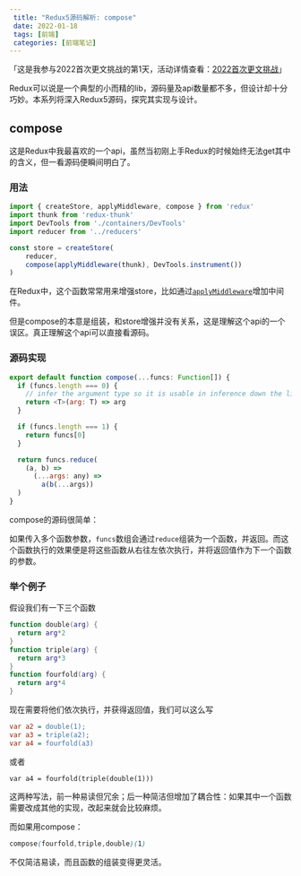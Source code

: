 ```yaml
---
 title: "Redux5源码解析: compose"
 date: 2022-01-18
 tags: [前端]
 categories: [前端笔记]
---
```


「这是我参与2022首次更文挑战的第1天，活动详情查看：[2022首次更文挑战](https://juejin.cn/post/7052884569032392740 "https://juejin.cn/post/7052884569032392740")」

Redux可以说是一个典型的小而精的lib，源码量及api数量都不多，但设计却十分巧妙。本系列将深入Redux5源码，探究其实现与设计。

compose
-------

这是Redux中我最喜欢的一个api，虽然当初刚上手Redux的时候始终无法get其中的含义，但一看源码便瞬间明白了。

### 用法

```js
import { createStore, applyMiddleware, compose } from 'redux'
import thunk from 'redux-thunk'
import DevTools from './containers/DevTools'
import reducer from '../reducers'

const store = createStore(
    reducer,
    compose(applyMiddleware(thunk), DevTools.instrument())
)
```

在Redux中，这个函数常常用来增强store，比如通过[`applyMiddleware`](https://redux.js.org%2Fapi%2Fapplymiddleware "https://redux.js.org/api/applymiddleware")增加中间件。

但是compose的本意是组装，和store增强并没有关系，这是理解这个api的一个误区。真正理解这个api可以直接看源码。

### 源码实现

```javascript
export default function compose(...funcs: Function[]) {
  if (funcs.length === 0) {
    // infer the argument type so it is usable in inference down the line
    return <T>(arg: T) => arg
  }

  if (funcs.length === 1) {
    return funcs[0]
  }

  return funcs.reduce(
    (a, b) =>
      (...args: any) =>
        a(b(...args))
  )
}

```

compose的源码很简单：

如果传入多个函数参数，`funcs`数组会通过`reduce`组装为一个函数，并返回。而这个函数执行的效果便是将这些函数从右往左依次执行，并将返回值作为下一个函数的参数。

### 举个例子

假设我们有一下三个函数

```lua
function double(arg) {
  return arg*2
}
function triple(arg) {
  return arg*3
}
function fourfold(arg) {
  return arg*4
}
```

现在需要将他们依次执行，并获得返回值，我们可以这么写

```ini
var a2 = double(1);
var a3 = triple(a2);
var a4 = fourfold(a3)
```

或者

```less
var a4 = fourfold(triple(double(1)))
```

这两种写法，前一种易读但冗余；后一种简洁但增加了耦合性：如果其中一个函数需要改成其他的实现，改起来就会比较麻烦。

而如果用compose：

```scss
compose(fourfold,triple,double)(1)
```

不仅简洁易读，而且函数的组装变得更灵活。